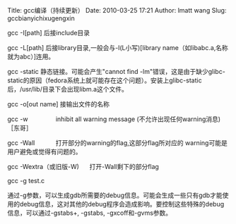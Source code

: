 Title: gcc编译（持续更新）
Date: 2010-03-25 17:21
Author: lmatt wang
Slug: gccbianyichixugengxin

gcc -I[path] 后接include目录

gcc -L[path] 后接library目录,一般会与-l(L小写)[library
name（如libabc.a,名称就为abc）]连用。

gcc -static 静态链接。可能会产生"cannot
find -lm"错误，这是由于缺少glibc-static的原因（fedora系统上就可能存在这个问题）。安装上glibc-static后，/usr/lib/目录下会出现libm.a这个文件。

gcc -o[out name] 接输出文件的名称

gcc -w                inhibit all warning message
(不允许出现任何warning消息) ［东哥］

gcc -Wall            打开部分的warning的flag,这部分flag所对应的
warning可能是用户避免或觉得有问题的。

gcc -Wextra（或旧版-W)      打开-Wall剩下的部分flag

gcc -g test.c

通过-g参数，可以生成gdb所需要的debug信息。可能会生成一些只有gdb才能使用的debug信息，这对其他的debug程序会造成影响。要控制这些特殊的debug信息，可以通过-gstabs+, -gstabs, -gxcoff和-gvms参数。
